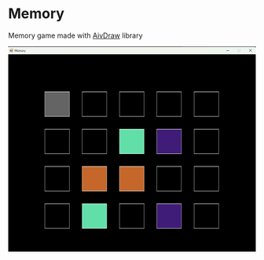 # Memory
Memory game made with [AivDraw](https://github.com/aiv01/aiv-draw) library

![](MemoryPrev.png)
